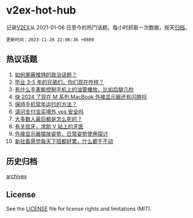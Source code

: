 # v2ex-hot-hub

 记录[V2EX](https://www.v2ex.com/)从 2021-01-06 日至今的热门话题。每小时抓取一次数据，按天[归档](archives)。

`更新时间：2023-11-26 22:06:36 +0800`

## 热议话题

1. [如何屏蔽推特的政治话题？](https://www.v2ex.com/t/995289)
1. [毕业 3-5 年的兄弟们，你们现在咋样？](https://www.v2ex.com/t/995249)
1. [有什么手表能控制手机上的油管播放，比如后腿几秒](https://www.v2ex.com/t/995275)
1. [快 2024 了现在 M 系列 MacBook 外接显示器还有闪屏吗](https://www.v2ex.com/t/995278)
1. [保持手机常年运行的方法？](https://www.v2ex.com/t/995231)
1. [请问支付宝买境外 vps 安全吗](https://www.v2ex.com/t/995262)
1. [大多数人最后都是怎么死的？](https://www.v2ex.com/t/995314)
1. [有关拔牙，求助 V 站上的牙医](https://www.v2ex.com/t/995229)
1. [外接显示器摆放姿势，日常姿势使用探讨](https://www.v2ex.com/t/995279)
1. [新社畜感觉每天下班都好累，什么都干不动](https://www.v2ex.com/t/995322)

## 历史归档

[archives](archives)

## License

See the [LICENSE](LICENSE) file for license rights and limitations (MIT).
